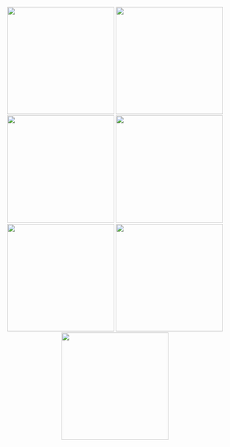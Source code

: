 <p align="center">
   <img src="https://github.com/user-attachments/assets/eb5fff83-e74a-4465-abdb-38a92aeed336" width="250" />


  <img src="https://github.com/user-attachments/assets/1ffbeb68-39c6-443e-8b34-1f9c068555b8" width="250" />
    <img src="https://github.com/user-attachments/assets/09605333-f5ac-4930-aac2-9a8252652720" width="250" />
   <img src="https://github.com/user-attachments/assets/573015e2-2207-4848-a133-75301c0ed201" width="250" />
  <img src="https://github.com/user-attachments/assets/cc4c2362-f940-4438-9090-b39c452f4902" width="250" />
  <img src="https://github.com/user-attachments/assets/4f967370-20b3-4683-84d9-a50089cf4447" width="250" />
  <img src="https://github.com/user-attachments/assets/d0c79330-ac95-4a3f-8c83-cabb0c5427e3" width="250" />
</p>
